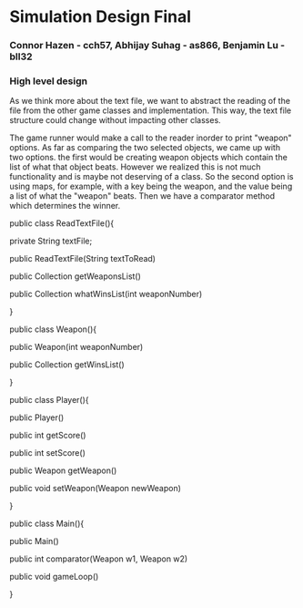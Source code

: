 # Simulation Design Final
### Connor Hazen - cch57, Abhijay Suhag - as866, Benjamin Lu - bll32

### High level design

As we think more about the text file, we want to abstract the reading of
the file from the other game classes and implementation. This way, the text
file structure could change without impacting other classes. 

The game runner would make a call to the reader inorder to print "weapon"
options. As far as comparing the two selected objects, we came up with two
options. the first would be creating weapon objects which contain the list
of what that object beats. However we realized this is not much functionality
and is maybe not deserving of a class. So the second option is using 
maps, for example, with a key being the weapon, and the value being a 
list of what the "weapon" beats. Then we have a comparator method which 
determines the winner. 


public class ReadTextFile(){

private String textFile;

public ReadTextFile(String textToRead)

public Collection<Strings> getWeaponsList()

public Collection<Strings> whatWinsList(int weaponNumber)

}

public class Weapon(){

public Weapon(int weaponNumber)

public Collection<Strings> getWinsList()


}

public class Player(){

public Player()

public int getScore()

public int setScore()

public Weapon getWeapon()

public void setWeapon(Weapon newWeapon)

}


public class Main(){

public Main()

public int comparator(Weapon w1, Weapon w2)

public void gameLoop()

}


